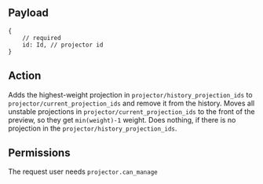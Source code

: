 ## Payload
```
{
    // required
    id: Id, // projector id
}
```

## Action
Adds the highest-weight projection in `projector/history_projection_ids` to `projector/current_projection_ids` and remove it from the history.
Moves all unstable projections in `projector/current_projection_ids` to the front of the preview, so they get `min(weight)-1` weight.
Does nothing, if there is no projection in the `projector/history_projection_ids`.

## Permissions
The request user needs `projector.can_manage`
